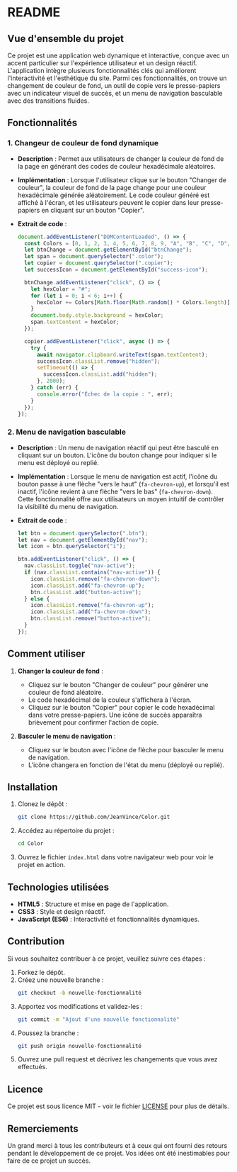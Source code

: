# README

## Vue d'ensemble du projet

Ce projet est une application web dynamique et interactive, conçue avec un accent particulier sur l'expérience utilisateur et un design réactif. L'application intègre plusieurs fonctionnalités clés qui améliorent l'interactivité et l'esthétique du site. Parmi ces fonctionnalités, on trouve un changement de couleur de fond, un outil de copie vers le presse-papiers avec un indicateur visuel de succès, et un menu de navigation basculable avec des transitions fluides.

## Fonctionnalités

### 1. Changeur de couleur de fond dynamique

- **Description** : Permet aux utilisateurs de changer la couleur de fond de la page en générant des codes de couleur hexadécimale aléatoires.
- **Implémentation** : Lorsque l'utilisateur clique sur le bouton "Changer de couleur", la couleur de fond de la page change pour une couleur hexadécimale générée aléatoirement. Le code couleur généré est affiché à l'écran, et les utilisateurs peuvent le copier dans leur presse-papiers en cliquant sur un bouton "Copier".
- **Extrait de code** :

  ```javascript
  document.addEventListener("DOMContentLoaded", () => {
    const Colors = [0, 1, 2, 3, 4, 5, 6, 7, 8, 9, "A", "B", "C", "D", "E", "F"];
    let btnChange = document.getElementById("btnChange");
    let span = document.querySelector(".color");
    let copier = document.querySelector(".copier");
    let successIcon = document.getElementById("success-icon");

    btnChange.addEventListener("click", () => {
      let hexColor = "#";
      for (let i = 0; i < 6; i++) {
        hexColor += Colors[Math.floor(Math.random() * Colors.length)];
      }
      document.body.style.background = hexColor;
      span.textContent = hexColor;
    });

    copier.addEventListener("click", async () => {
      try {
        await navigator.clipboard.writeText(span.textContent);
        successIcon.classList.remove("hidden");
        setTimeout(() => {
          successIcon.classList.add("hidden");
        }, 2000);
      } catch (err) {
        console.error("Échec de la copie : ", err);
      }
    });
  });
  ```

### 2. Menu de navigation basculable

- **Description** : Un menu de navigation réactif qui peut être basculé en cliquant sur un bouton. L'icône du bouton change pour indiquer si le menu est déployé ou replié.
- **Implémentation** : Lorsque le menu de navigation est actif, l'icône du bouton passe à une flèche "vers le haut" (`fa-chevron-up`), et lorsqu'il est inactif, l'icône revient à une flèche "vers le bas" (`fa-chevron-down`). Cette fonctionnalité offre aux utilisateurs un moyen intuitif de contrôler la visibilité du menu de navigation.
- **Extrait de code** :

  ```javascript
  let btn = document.querySelector(".btn");
  let nav = document.getElementById("nav");
  let icon = btn.querySelector("i");

  btn.addEventListener("click", () => {
    nav.classList.toggle("nav-active");
    if (nav.classList.contains("nav-active")) {
      icon.classList.remove("fa-chevron-down");
      icon.classList.add("fa-chevron-up");
      btn.classList.add("button-active");
    } else {
      icon.classList.remove("fa-chevron-up");
      icon.classList.add("fa-chevron-down");
      btn.classList.remove("button-active");
    }
  });
  ```

## Comment utiliser

1. **Changer la couleur de fond** :

   - Cliquez sur le bouton "Changer de couleur" pour générer une couleur de fond aléatoire.
   - Le code hexadécimal de la couleur s'affichera à l'écran.
   - Cliquez sur le bouton "Copier" pour copier le code hexadécimal dans votre presse-papiers. Une icône de succès apparaîtra brièvement pour confirmer l'action de copie.

2. **Basculer le menu de navigation** :
   - Cliquez sur le bouton avec l'icône de flèche pour basculer le menu de navigation.
   - L'icône changera en fonction de l'état du menu (déployé ou replié).

## Installation

1. Clonez le dépôt :
   ```bash
   git clone https://github.com/JeanVince/Color.git
   ```
2. Accédez au répertoire du projet :
   ```bash
   cd Color
   ```
3. Ouvrez le fichier `index.html` dans votre navigateur web pour voir le projet en action.

## Technologies utilisées

- **HTML5** : Structure et mise en page de l'application.
- **CSS3** : Style et design réactif.
- **JavaScript (ES6)** : Interactivité et fonctionnalités dynamiques.

## Contribution

Si vous souhaitez contribuer à ce projet, veuillez suivre ces étapes :

1. Forkez le dépôt.
2. Créez une nouvelle branche :
   ```bash
   git checkout -b nouvelle-fonctionnalité
   ```
3. Apportez vos modifications et validez-les :
   ```bash
   git commit -m "Ajout d'une nouvelle fonctionnalité"
   ```
4. Poussez la branche :
   ```bash
   git push origin nouvelle-fonctionnalité
   ```
5. Ouvrez une pull request et décrivez les changements que vous avez effectués.

## Licence

Ce projet est sous licence MIT - voir le fichier [LICENSE](LICENSE) pour plus de détails.

## Remerciements

Un grand merci à tous les contributeurs et à ceux qui ont fourni des retours pendant le développement de ce projet. Vos idées ont été inestimables pour faire de ce projet un succès.
